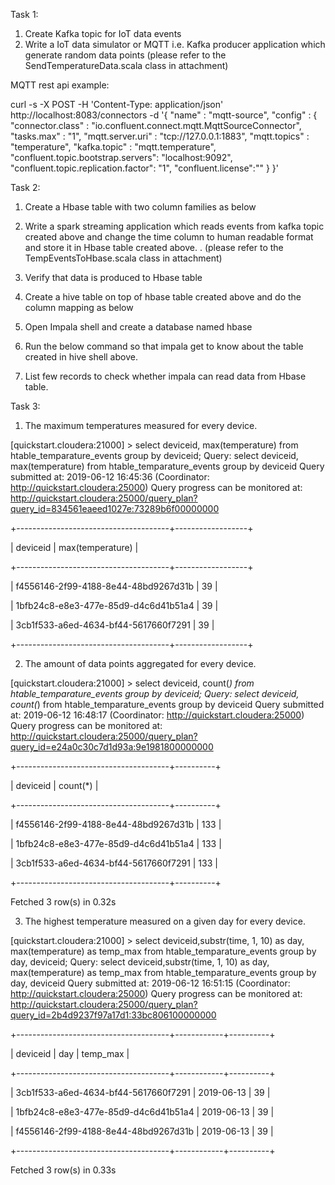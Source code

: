 Task 1:

1.	Create Kafka topic for IoT data events
2.	Write a IoT data simulator or MQTT i.e. Kafka producer application which generate random data points (please refer to the SendTemperatureData.scala class in attachment)

MQTT rest api example:

 curl -s -X POST -H 'Content-Type: application/json' http://localhost:8083/connectors -d '{
    "name" : "mqtt-source",
"config" : {
    "connector.class" : "io.confluent.connect.mqtt.MqttSourceConnector",
    "tasks.max" : "1",
    "mqtt.server.uri" : "tcp://127.0.0.1:1883",
    "mqtt.topics" : "temperature",
    "kafka.topic" : "mqtt.temperature",
    "confluent.topic.bootstrap.servers": "localhost:9092",
    "confluent.topic.replication.factor": "1",
    "confluent.license":""
    }
}'

 Task 2: 
1.	Create a Hbase table with two column families as below
 

2.	Write a spark streaming application which reads events from kafka topic created above and change the time column to human readable format and store it in Hbase table created above. . (please refer to the TempEventsToHbase.scala class in attachment)
 
3.	Verify that data is produced to Hbase table 

4.	Create a hive table on top of hbase table created above and do the column mapping as below

5.	Open Impala shell and create a database named hbase

6.	Run the below command so that impala get to know about the table created in hive shell above.
 
7.	List few records to check whether impala can read data from Hbase table.

Task 3:
1.	The maximum temperatures measured for every device.
 
[quickstart.cloudera:21000] > select deviceid, max(temperature) from htable_temparature_events group by deviceid;
Query: select deviceid, max(temperature) from htable_temparature_events group by deviceid
Query submitted at: 2019-06-12 16:45:36 (Coordinator: http://quickstart.cloudera:25000)
Query progress can be monitored at: http://quickstart.cloudera:25000/query_plan?query_id=834561eaeed1027e:73289b6f00000000


+--------------------------------------+------------------+

| deviceid                             | max(temperature) |

+--------------------------------------+------------------+

| f4556146-2f99-4188-8e44-48bd9267d31b | 39               |

| 1bfb24c8-e8e3-477e-85d9-d4c6d41b51a4 | 39               |

| 3cb1f533-a6ed-4634-bf44-5617660f7291 | 39               |

+--------------------------------------+------------------+



2.	The amount of data points aggregated for every device.
 
[quickstart.cloudera:21000] > select deviceid, count(*) from htable_temparature_events group by deviceid;
Query: select deviceid, count(*) from htable_temparature_events group by deviceid
Query submitted at: 2019-06-12 16:48:17 (Coordinator: http://quickstart.cloudera:25000)
Query progress can be monitored at: http://quickstart.cloudera:25000/query_plan?query_id=e24a0c30c7d1d93a:9e1981800000000


+--------------------------------------+----------+

| deviceid                             | count(*) |

+--------------------------------------+----------+

| f4556146-2f99-4188-8e44-48bd9267d31b | 133      |

| 1bfb24c8-e8e3-477e-85d9-d4c6d41b51a4 | 133      |

| 3cb1f533-a6ed-4634-bf44-5617660f7291 | 133      |

+--------------------------------------+----------+

Fetched 3 row(s) in 0.32s

3.	The highest temperature measured on a given day for every device.
 
[quickstart.cloudera:21000] > select deviceid,substr(time, 1, 10) as day, max(temperature) as temp_max from htable_temparature_events group by day, deviceid;
Query: select deviceid,substr(time, 1, 10) as day, max(temperature) as temp_max from htable_temparature_events group by day, deviceid
Query submitted at: 2019-06-12 16:51:15 (Coordinator: http://quickstart.cloudera:25000)
Query progress can be monitored at: http://quickstart.cloudera:25000/query_plan?query_id=2b4d9237f97a17d1:33bc806100000000


+--------------------------------------+------------+----------+

| deviceid                             | day        | temp_max |

+--------------------------------------+------------+----------+

| 3cb1f533-a6ed-4634-bf44-5617660f7291 | 2019-06-13 | 39       |

| 1bfb24c8-e8e3-477e-85d9-d4c6d41b51a4 | 2019-06-13 | 39       |

| f4556146-2f99-4188-8e44-48bd9267d31b | 2019-06-13 | 39       |

+--------------------------------------+------------+----------+


Fetched 3 row(s) in 0.33s
